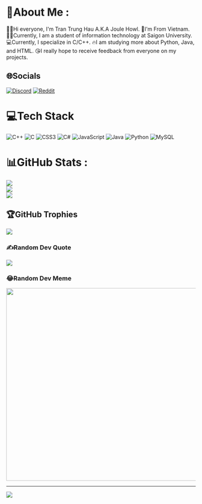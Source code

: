 # 💫About Me :
🙋‍♂️Hi everyone, I'm Tran Trung Hau A.K.A Joule Howl.
🤩I'm From Vietnam.
🧑‍🎓Currently, I am a student of information technology at Saigon University.
💻Currently, I specialize in C/C++.
🔥I am studying more about Python, Java, and HTML.
😘I really hope to receive feedback from everyone on my projects.

## 🌐Socials
[![Discord](https://img.shields.io/badge/Discord-%237289DA.svg?logo=discord&logoColor=white)](htttps://discord.gg/joulehowl) [![Reddit](https://img.shields.io/badge/Reddit-%23FF4500.svg?logo=Reddit&logoColor=white)](https://reddit.com/user/joulehowl) 

# 💻Tech Stack
![C++](https://img.shields.io/badge/c++-%2300599C.svg?style=for-the-badge&logo=c%2B%2B&logoColor=white) ![C](https://img.shields.io/badge/c-%2300599C.svg?style=for-the-badge&logo=c&logoColor=white) ![CSS3](https://img.shields.io/badge/css3-%231572B6.svg?style=for-the-badge&logo=css3&logoColor=white) ![C#](https://img.shields.io/badge/c%23-%23239120.svg?style=for-the-badge&logo=c-sharp&logoColor=white) ![JavaScript](https://img.shields.io/badge/javascript-%23323330.svg?style=for-the-badge&logo=javascript&logoColor=%23F7DF1E) ![Java](https://img.shields.io/badge/java-%23ED8B00.svg?style=for-the-badge&logo=java&logoColor=white) ![Python](https://img.shields.io/badge/python-3670A0?style=for-the-badge&logo=python&logoColor=ffdd54) ![MySQL](https://img.shields.io/badge/mysql-%2300f.svg?style=for-the-badge&logo=mysql&logoColor=white)
# 📊GitHub Stats :
![](https://github-readme-stats.vercel.app/api?username=joule-howl&theme=radical&hide_border=false&include_all_commits=false&count_private=false)<br/>
![](https://github-readme-streak-stats.herokuapp.com/?user=joule-howl&theme=radical&hide_border=false)<br/>
![](https://github-readme-stats.vercel.app/api/top-langs/?username=joule-howl&theme=radical&hide_border=false&include_all_commits=false&count_private=false&layout=compact)

## 🏆GitHub Trophies
![](https://github-trophies.vercel.app/?username=joule-howl&theme=radical&no-frame=false&no-bg=false&margin-w=4)

### ✍️Random Dev Quote
![](https://quotes-github-readme.vercel.app/api?type=horizontal&theme=radical)

### 😂Random Dev Meme
<img src="https://random-memer.herokuapp.com/" width="512px"/>

---
[![](https://visitcount.itsvg.in/api?id=joule-howl&icon=0&color=0)](https://visitcount.itsvg.in)
